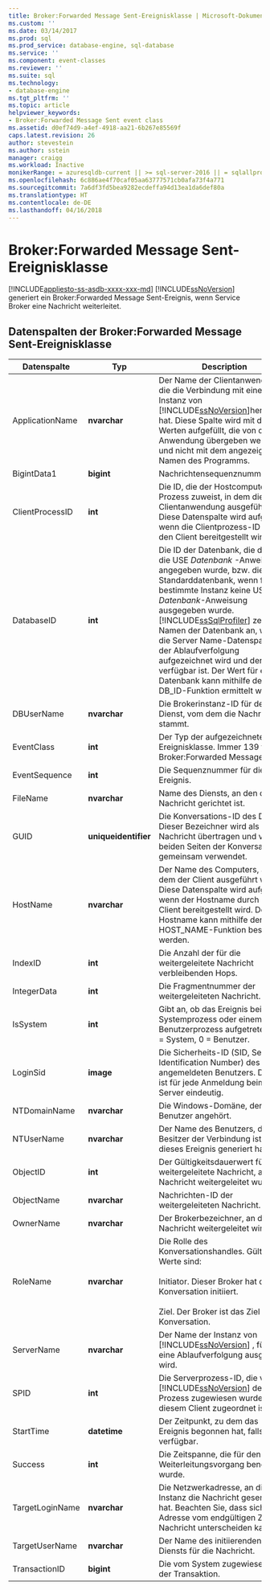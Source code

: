```yaml
---
title: Broker:Forwarded Message Sent-Ereignisklasse | Microsoft-Dokumentation
ms.custom: ''
ms.date: 03/14/2017
ms.prod: sql
ms.prod_service: database-engine, sql-database
ms.service: ''
ms.component: event-classes
ms.reviewer: ''
ms.suite: sql
ms.technology:
- database-engine
ms.tgt_pltfrm: ''
ms.topic: article
helpviewer_keywords:
- Broker:Forwarded Message Sent event class
ms.assetid: d0ef74d9-a4ef-4918-aa21-6b267e85569f
caps.latest.revision: 26
author: stevestein
ms.author: sstein
manager: craigg
ms.workload: Inactive
monikerRange: = azuresqldb-current || >= sql-server-2016 || = sqlallproducts-allversions
ms.openlocfilehash: 6c886ae4f70caf05aa63777571cb0afa73f4a771
ms.sourcegitcommit: 7a6df3fd5bea9282ecdeffa94d13ea1da6def80a
ms.translationtype: HT
ms.contentlocale: de-DE
ms.lasthandoff: 04/16/2018
---
```

# <a name="brokerforwarded-message-sent-event-class"></a>Broker:Forwarded Message Sent-Ereignisklasse
[!INCLUDE[appliesto-ss-asdb-xxxx-xxx-md](../../includes/appliesto-ss-asdb-xxxx-xxx-md.md)]
  [!INCLUDE[ssNoVersion](../../includes/ssnoversion-md.md)] generiert ein Broker:Forwarded Message Sent-Ereignis, wenn Service Broker eine Nachricht weiterleitet.  
  
## <a name="brokerforwarded-message-sent-event-class-data-columns"></a>Datenspalten der Broker:Forwarded Message Sent-Ereignisklasse  
  
|Datenspalte|Typ|Description|Spaltennummer|Filterbar|  
|-----------------|----------|-----------------|-------------------|----------------|  
|ApplicationName|**nvarchar**|Der Name der Clientanwendung, die die Verbindung mit einer Instanz von [!INCLUDE[ssNoVersion](../../includes/ssnoversion-md.md)]hergestellt hat. Diese Spalte wird mit den Werten aufgefüllt, die von der Anwendung übergeben werden, und nicht mit dem angezeigten Namen des Programms.|10|ja|  
|BigintData1|**bigint**|Nachrichtensequenznummer.|52|nein|  
|ClientProcessID|**int**|Die ID, die der Hostcomputer dem Prozess zuweist, in dem die Clientanwendung ausgeführt wird. Diese Datenspalte wird aufgefüllt, wenn die Clientprozess-ID durch den Client bereitgestellt wird.|9|ja|  
|DatabaseID|**int**|Die ID der Datenbank, die durch die USE *Datenbank* -Anweisung angegeben wurde, bzw. die ID der Standarddatenbank, wenn für eine bestimmte Instanz keine USE *Datenbank*-Anweisung ausgegeben wurde. [!INCLUDE[ssSqlProfiler](../../includes/sssqlprofiler-md.md)] zeigt den Namen der Datenbank an, wenn die Server Name-Datenspalte in der Ablaufverfolgung aufgezeichnet wird und der Server verfügbar ist. Der Wert für eine Datenbank kann mithilfe der DB_ID-Funktion ermittelt werden.|3|ja|  
|DBUserName|**nvarchar**|Die Brokerinstanz-ID für den Dienst, vom dem die Nachricht stammt.|40|nein|  
|EventClass|**int**|Der Typ der aufgezeichneten Ereignisklasse. Immer 139 für Broker:Forwarded Message Sent.|27|nein|  
|EventSequence|**int**|Die Sequenznummer für dieses Ereignis.|51|nein|  
|FileName|**nvarchar**|Name des Diensts, an den die Nachricht gerichtet ist.|36|nein|  
|GUID|**uniqueidentifier**|Die Konversations-ID des Dialogs. Dieser Bezeichner wird als Teil der Nachricht übertragen und von beiden Seiten der Konversation gemeinsam verwendet.|54|nein|  
|HostName|**nvarchar**|Der Name des Computers, auf dem der Client ausgeführt wird. Diese Datenspalte wird aufgefüllt, wenn der Hostname durch den Client bereitgestellt wird. Der Hostname kann mithilfe der HOST_NAME-Funktion bestimmt werden.|8|ja|  
|IndexID|**int**|Die Anzahl der für die weitergeleitete Nachricht verbleibenden Hops.|24|nein|  
|IntegerData|**int**|Die Fragmentnummer der weitergeleiteten Nachricht.|25|nein|  
|IsSystem|**int**|Gibt an, ob das Ereignis bei einem Systemprozess oder einem Benutzerprozess aufgetreten ist. 1 = System, 0 = Benutzer.|60|nein|  
|LoginSid|**image**|Die Sicherheits-ID (SID, Security Identification Number) des angemeldeten Benutzers. Die SID ist für jede Anmeldung beim Server eindeutig.|41|ja|  
|NTDomainName|**nvarchar**|Die Windows-Domäne, der der Benutzer angehört.|7|ja|  
|NTUserName|**nvarchar**|Der Name des Benutzers, der Besitzer der Verbindung ist, die dieses Ereignis generiert hat.|6|ja|  
|ObjectID|**int**|Der Gültigkeitsdauerwert für die weitergeleitete Nachricht, als die Nachricht weitergeleitet wurde.|22|nein|  
|ObjectName|**nvarchar**|Nachrichten-ID der weitergeleiteten Nachricht.|34|nein|  
|OwnerName|**nvarchar**|Der Brokerbezeichner, an den die Nachricht weitergeleitet wird.|37|nein|  
|RoleName|**nvarchar**|Die Rolle des Konversationshandles. Gültige Werte sind:<br /><br /> Initiator. Dieser Broker hat die Konversation initiiert.<br /><br /> Ziel. Der Broker ist das Ziel der Konversation.|38|nein|  
|ServerName|**nvarchar**|Der Name der Instanz von [!INCLUDE[ssNoVersion](../../includes/ssnoversion-md.md)] , für die eine Ablaufverfolgung ausgeführt wird.|26|nein|  
|SPID|**int**|Die Serverprozess-ID, die von [!INCLUDE[ssNoVersion](../../includes/ssnoversion-md.md)] dem Prozess zugewiesen wurde, der diesem Client zugeordnet ist.|12|ja|  
|StartTime|**datetime**|Der Zeitpunkt, zu dem das Ereignis begonnen hat, falls verfügbar.|14|ja|  
|Success|**int**|Die Zeitspanne, die für den Weiterleitungsvorgang benötigt wurde.|23|nein|  
|TargetLoginName|**nvarchar**|Die Netzwerkadresse, an die diese Instanz die Nachricht gesendet hat. Beachten Sie, dass sich diese Adresse vom endgültigen Ziel der Nachricht unterscheiden kann.|42|nein|  
|TargetUserName|**nvarchar**|Der Name des initiierenden Diensts für die Nachricht.|39|nein|  
|TransactionID|**bigint**|Die vom System zugewiesene ID der Transaktion.|4|nein|  
  
  
